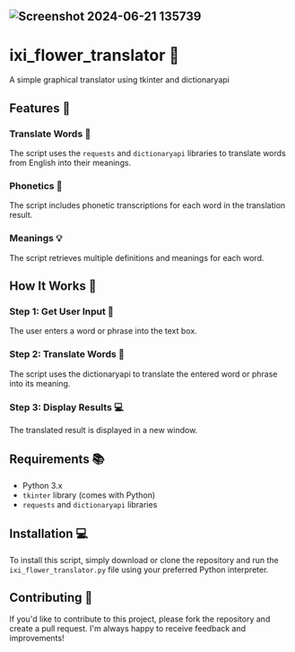 ![Screenshot 2024-06-21 135739](https://github.com/AmirabbasRouintan/-graphical-translator-using-tkinter/assets/110909074/5158b1ed-f7a2-4bc5-adc8-093046fc73d1)
---
# ixi_flower_translator 💐
A simple graphical translator using tkinter and dictionaryapi

## Features 🌟
### Translate Words 🔧
The script uses the `requests` and `dictionaryapi` libraries to translate words from English into their meanings.
### Phonetics 🎤
The script includes phonetic transcriptions for each word in the translation result.
### Meanings 💡
The script retrieves multiple definitions and meanings for each word.

## How It Works 🔄
### Step 1: Get User Input 👀
The user enters a word or phrase into the text box.
### Step 2: Translate Words 🔬
The script uses the dictionaryapi to translate the entered word or phrase into its meaning.
### Step 3: Display Results 💻
The translated result is displayed in a new window.

## Requirements 📚
* Python 3.x
* `tkinter` library (comes with Python)
* `requests` and `dictionaryapi` libraries

## Installation 💻
To install this script, simply download or clone the repository and run the `ixi_flower_translator.py` file using your preferred Python interpreter.

## Contributing 🤝
If you'd like to contribute to this project, please fork the repository and create a pull request. I'm always happy to receive feedback and improvements!
